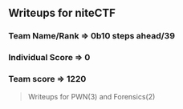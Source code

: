 
## Writeups for niteCTF

### Team Name/Rank => 0b10 steps ahead/39

### Individual Score => 0

### Team score => 1220

> Writeups for PWN(3) and Forensics(2)
